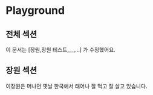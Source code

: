 # Playground

## 전체 섹션
이 문서는 [장원,장원 테스트,__,...] 가 수정했어요.

## 장원 섹션
이장원은 머나먼 옛날 한국에서 태어나 잘 먹고 잘 살고 있습니다.

